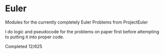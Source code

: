 # Euler
Modules for the currently completely Euler Problems from ProjectEuler

I do logic and pseudocode for the problems on paper first before attempting to putting it into proper code.

Completed 12/625
